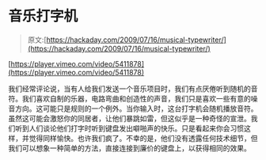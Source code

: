 # 音乐打字机

> 原文:[https://hackaday.com/2009/07/16/musical-typewriter/](https://hackaday.com/2009/07/16/musical-typewriter/)

[https://player.vimeo.com/video/5411878](https://player.vimeo.com/video/5411878)

我们经常评论说，当有人给我们发送一个音乐项目时，我们有点厌倦听到随机的音符。我们喜欢自制的乐器，电路弯曲和创造性的声音，我们只是喜欢一些有意的噪音方向。这可能只是规则的一个例外。当你输入时，这台打字机会随机播放音符。虽然这可能会激怒你的同居者，让他们暴跳如雷，但这似乎是一种奇怪的宣泄。我们听到人们谈论他们打字时听到键盘发出噼啪声的快乐。只是看起来你会习惯这样，并觉得同样愉快。也许我们疯了。不幸的是，他们没有透露任何技术细节，但我们可以想象一种简单的方法，直接连接到廉价的键盘上，以获得相同的效果。
